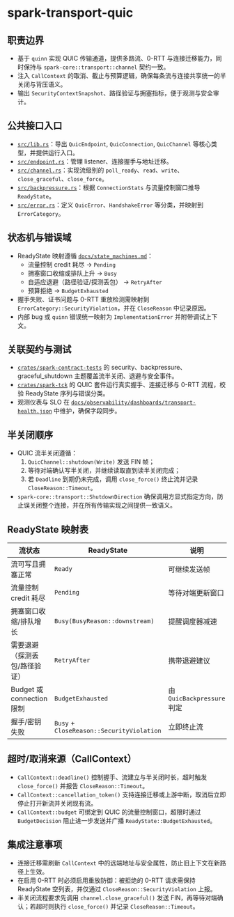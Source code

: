 # spark-transport-quic

## 职责边界
- 基于 `quinn` 实现 QUIC 传输通道，提供多路流、0-RTT 与连接迁移能力，同时保持与 `spark-core::transport::channel` 契约一致。
- 注入 `CallContext` 的取消、截止与预算逻辑，确保每条流与连接共享统一的半关闭与背压语义。
- 输出 `SecurityContextSnapshot`、路径验证与拥塞指标，便于观测与安全审计。

## 公共接口入口
- [`src/lib.rs`](./src/lib.rs)：导出 `QuicEndpoint`, `QuicConnection`, `QuicChannel` 等核心类型，并提供运行入口。
- [`src/endpoint.rs`](./src/endpoint.rs)：管理 listener、连接握手与地址迁移。
- [`src/channel.rs`](./src/channel.rs)：实现流级别的 `poll_ready`、`read`、`write`、`close_graceful`、`close_force`。
- [`src/backpressure.rs`](./src/backpressure.rs)：根据 `ConnectionStats` 与流量控制窗口推导 `ReadyState`。
- [`src/error.rs`](./src/error.rs)：定义 `QuicError`、`HandshakeError` 等分类，并映射到 `ErrorCategory`。

## 状态机与错误域
- ReadyState 映射遵循 [`docs/state_machines.md`](../../../docs/state_machines.md)：
  - 流量控制 credit 耗尽 → `Pending`
  - 拥塞窗口收缩或排队上升 → `Busy`
  - 自适应退避（路径验证/探测丢包） → `RetryAfter`
  - 预算拒绝 → `BudgetExhausted`
- 握手失败、证书问题与 0-RTT 重放检测需映射到 `ErrorCategory::SecurityViolation`，并在 `CloseReason` 中记录原因。
- 内部 bug 或 `quinn` 错误统一映射为 `ImplementationError` 并附带调试上下文。

## 关联契约与测试
- [`crates/spark-contract-tests`](../../spark-contract-tests) 的 security、backpressure、graceful_shutdown 主题覆盖流半关闭、退避与安全事件。
- [`crates/spark-tck`](../../spark-tck) 的 QUIC 套件运行真实握手、连接迁移与 0-RTT 流程，校验 ReadyState 序列与错误分类。
- 观测仪表与 SLO 在 [`docs/observability/dashboards/transport-health.json`](../../../docs/observability/dashboards/transport-health.json) 中维护，确保字段同步。

## 半关闭顺序
- QUIC 流半关闭遵循：
  1. `QuicChannel::shutdown(Write)` 发送 FIN 帧；
  2. 等待对端确认写半关闭，并继续读取直到读半关闭完成；
  3. 若 `Deadline` 到期仍未完成，调用 `close_force()` 终止流并记录 `CloseReason::Timeout`。
- `spark-core::transport::ShutdownDirection` 确保调用方显式指定方向，防止误关闭整个连接，并在所有传输实现之间提供一致语义。

## ReadyState 映射表
| 流状态 | ReadyState | 说明 |
| --- | --- | --- |
| 流可写且拥塞正常 | `Ready` | 可继续发送帧 |
| 流量控制 credit 耗尽 | `Pending` | 等待对端更新窗口 |
| 拥塞窗口收缩/排队增长 | `Busy(BusyReason::downstream)` | 提醒调度器减速 |
| 需要退避（探测丢包/路径验证） | `RetryAfter` | 携带退避建议 |
| Budget 或 connection 限制 | `BudgetExhausted` | 由 `QuicBackpressure` 判定 |
| 握手/密钥失败 | `Busy` + `CloseReason::SecurityViolation` | 立即终止流 |

## 超时/取消来源（CallContext）
- `CallContext::deadline()` 控制握手、流建立与半关闭时长，超时触发 `close_force()` 并报告 `CloseReason::Timeout`。
- `CallContext::cancellation_token()` 支持连接迁移或上游中断，取消后立即停止打开新流并关闭现有流。
- `CallContext::budget` 可绑定到 QUIC 的流量控制窗口，超限时通过 `BudgetDecision` 阻止进一步发送并广播 `ReadyState::BudgetExhausted`。
## 集成注意事项
- 连接迁移需刷新 `CallContext` 中的远端地址与安全属性，防止旧上下文在新路径上生效。
- 在启用 0-RTT 时必须启用重放防御：被拒绝的 0-RTT 请求需保持 ReadyState 空列表，并仅通过 `CloseReason::SecurityViolation` 上报。
- 半关闭流程要求先调用 `channel.close_graceful()` 发送 FIN，再等待对端确认；若超时则执行 `close_force()` 并记录 `CloseReason::Timeout`。
